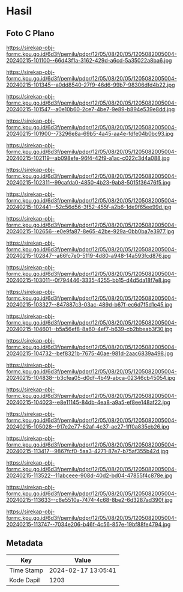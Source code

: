 # Hasil

## Foto C Plano

https://sirekap-obj-formc.kpu.go.id/6d3f/pemilu/pdpr/12/05/08/20/05/1205082005004-20240215-101100--66d43f1a-3162-429d-a6cd-5a35022a8ba6.jpg

https://sirekap-obj-formc.kpu.go.id/6d3f/pemilu/pdpr/12/05/08/20/05/1205082005004-20240215-101345--a0dd8540-27f9-46d6-99b7-98306dfd4b22.jpg

https://sirekap-obj-formc.kpu.go.id/6d3f/pemilu/pdpr/12/05/08/20/05/1205082005004-20240215-101547--a0e10b60-2ce7-4be7-9e89-b894e539e8dd.jpg

https://sirekap-obj-formc.kpu.go.id/6d3f/pemilu/pdpr/12/05/08/20/05/1205082005004-20240215-101900--73296e8a-69b5-4a45-aa4e-fdfe04b0bc93.jpg

https://sirekap-obj-formc.kpu.go.id/6d3f/pemilu/pdpr/12/05/08/20/05/1205082005004-20240215-102119--ab098efe-96f4-42f9-a1ac-c022c3d4a088.jpg

https://sirekap-obj-formc.kpu.go.id/6d3f/pemilu/pdpr/12/05/08/20/05/1205082005004-20240215-102311--99cafda0-4850-4b23-9ab8-5015f36476f5.jpg

https://sirekap-obj-formc.kpu.go.id/6d3f/pemilu/pdpr/12/05/08/20/05/1205082005004-20240215-102441--52c56d56-3f52-455f-a2b6-1de9f65ee99d.jpg

https://sirekap-obj-formc.kpu.go.id/6d3f/pemilu/pdpr/12/05/08/20/05/1205082005004-20240215-102656--e0e9fa87-8e65-42be-929a-0bb0ba7e3977.jpg

https://sirekap-obj-formc.kpu.go.id/6d3f/pemilu/pdpr/12/05/08/20/05/1205082005004-20240215-102847--a66fc7e0-5119-4d80-a948-14a593fcd876.jpg

https://sirekap-obj-formc.kpu.go.id/6d3f/pemilu/pdpr/12/05/08/20/05/1205082005004-20240215-103011--0f794446-3335-4255-bb15-d4d5da18f7e8.jpg

https://sirekap-obj-formc.kpu.go.id/6d3f/pemilu/pdpr/12/05/08/20/05/1205082005004-20240215-103327--847887c3-03ac-489d-b67f-ec6d7f5d1e45.jpg

https://sirekap-obj-formc.kpu.go.id/6d3f/pemilu/pdpr/12/05/08/20/05/1205082005004-20240215-104601--b5a56ef8-8a60-4ef7-b639-cb2bbeab3f30.jpg

https://sirekap-obj-formc.kpu.go.id/6d3f/pemilu/pdpr/12/05/08/20/05/1205082005004-20240215-104732--bef8321b-7675-40ae-981d-2aac6839a498.jpg

https://sirekap-obj-formc.kpu.go.id/6d3f/pemilu/pdpr/12/05/08/20/05/1205082005004-20240215-104838--b3cfea05-d0df-4b49-abca-02346cb45054.jpg

https://sirekap-obj-formc.kpu.go.id/6d3f/pemilu/pdpr/12/05/08/20/05/1205082005004-20240215-104023--e8e11145-84db-4ea8-a9a5-ef8ee148af22.jpg

https://sirekap-obj-formc.kpu.go.id/6d3f/pemilu/pdpr/12/05/08/20/05/1205082005004-20240215-105028--917e2e77-62af-4c37-ae27-1ff0a835eb26.jpg

https://sirekap-obj-formc.kpu.go.id/6d3f/pemilu/pdpr/12/05/08/20/05/1205082005004-20240215-113417--9867fcf0-5aa3-4271-87e7-b75af355b42d.jpg

https://sirekap-obj-formc.kpu.go.id/6d3f/pemilu/pdpr/12/05/08/20/05/1205082005004-20240215-113522--11abceee-908d-40d2-bd04-47855f4c878e.jpg

https://sirekap-obj-formc.kpu.go.id/6d3f/pemilu/pdpr/12/05/08/20/05/1205082005004-20240215-113633--c8e5510a-7474-4c68-8be2-6d3287ad390f.jpg

https://sirekap-obj-formc.kpu.go.id/6d3f/pemilu/pdpr/12/05/08/20/05/1205082005004-20240215-113747--7034e206-b46f-4c56-857e-19bf88fe4794.jpg


## Metadata

| Key        | Value               |
| ---------- | ------------------- |
| Time Stamp | 2024-02-17 13:05:41 |
| Kode Dapil | 1203                |



